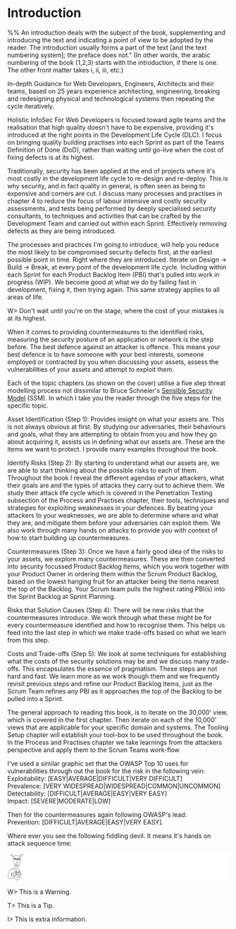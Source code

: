 # Introduction

%% An introduction deals with the subject of the book, supplementing and introducing the text and indicating a point of view to be adopted by the reader. The introduction usually forms a part of the text [and the text numbering system]; the preface does not." (In other words, the arabic numbering of the book (1,2,3) starts with the introduction, if there is one. The other front matter takes i, ii, iii, etc.)

In-depth Guidance for Web Developers, Engineers, Architects and their teams, based on 25 years experience architecting, engineering, breaking and redesigning physical and technological systems then repeating the cycle iteratively.

Holistic InfoSec For Web Developers is focused toward agile teams and the realisation that high quality doesn't have to be expensive, providing it's introduced at the right points in the Development Life Cycle (DLC). I focus on bringing quality building practises into each Sprint as part of the Teams Definition of Done (DoD), rather than waiting until go-live when the cost of fixing defects is at its highest.

Traditionally, security has been applied at the end of projects where it's most costly in the development life cycle to re-design and re-deploy. This is why security, and in fact quality in general, is often seen as being to expensive and corners are cut. I discuss many processes and practises in chapter 4 to reduce the focus of labour intensive and costly security assessments, and tests being performed by deeply specialised security consultants, to techniques and activities that can be crafted by the Development Team and carried out within each Sprint. Effectively removing defects as they are being introduced.

The processes and practices I'm going to introduce, will help you reduce the most likely to be compromised security defects first, at the earliest possible point in time. Right where they are introduced. Iterate on Design -> Build -> Break, at every point of the development life cycle. Including within each Sprint for each Product Backlog Item (PBI) that's pulled into work in progress (WIP). We become good at what we do by failing fast in development, fixing it, then trying again. This same strategy applies to all areas of life.

W> Don't wait until you're on the stage, where the cost of your mistakes is at its highest.

When it comes to providing countermeasures to the identified risks, measuring the security posture of an application or network is the step before. The best defence against an attacker is offence. This means your best defence is to have someone with your best interests, someone employed or contracted by you when discussing your assets, assess the vulnerabilities of your assets and attempt to exploit them.

Each of the topic chapters (as shown on the cover) utilise a five step threat modelling process not dissimilar to Bruce Schneier's [Sensible Security Model](http://www.win.tue.nl/~wstomv/quotes/beyond-fear.html) (SSM). In which I take you the reader through the five steps for the specific topic.

Asset Identification (Step 1): Provides insight on what your assets are. This is not always obvious at first. By studying our adversaries, their behaviours and goals, what they are attempting to obtain from you and how they go about acquiring it, assists us in defining what our assets are. These are the items we want to protect. I provide many examples throughout the book.

Identify Risks (Step 2): By starting to understand what our assets are, we are able to start thinking about the possible risks to each of them. Throughout the book I reveal the different agendas of your attackers, what their goals are and the types of attacks they carry out to achieve them. We study their attack life cycle which is covered in the Penetration Testing subsection of the Process and Practises chapter, their tools, techniques and strategies for exploiting weaknesses in your defences. By beating your attackers to your weaknesses, we are able to determine where and what they are, and mitigate them before your adversaries can exploit them. We also work through many hands on attacks to provide you with context of how to start building up countermeasures.

Countermeasures (Step 3): Once we have a fairly good idea of the risks to your assets, we explore many countermeasures. These are then converted into security focussed Product Backlog Items, which you work together with your Product Owner in ordering them within the Scrum Product Backlog, based on the lowest hanging fruit for an attacker being the items nearest the top of the Backlog. Your Scrum team pulls the highest rating PBI(s) into the Sprint Backlog at Sprint Planning. 

Risks that Solution Causes (Step 4): There will be new risks that the countermeasures introduce. We work through what these might be for every countermeasure identified and how to recognise them. This helps us feed into the last step in which we make trade-offs based on what we learn from this step.

Costs and Trade-offs (Step 5): We look at some techniques for establishing what the costs of the security solutions may be and we discuss many trade-offs. This encapsulates the essence of pragmatism. These steps are not hard and fast. We learn more as we work though them and we frequently revisit previous steps and refine our Product Backlog Items, just as the Scrum Team refines any PBI as it approaches the top of the Backlog to be pulled into a Sprint.

The general approach to reading this book, is to iterate on the 30,000' view, which is covered in the first chapter. Then iterate on each of the 10,000' views that are applicable for your specific domain and systems. The Tooling Setup chapter will establish your tool-box to be used throughout the book. In the Process and Practises chapter we take learnings from the attackers perspective and apply them to the Scrum Teams work-flow

I've used a similar graphic set that the OWASP Top 10 uses for vulnerabilities through out the book for the risk in the following vein:  
Exploitability: [EASY|AVERAGE|DIFFICULT|VERY DIFFICULT]  
Prevalence: [VERY WIDESPREAD|WIDESPREAD|COMMON|UNCOMMON]  
Detectability: [DIFFICULT|AVERAGE|EASY|VERY EASY]  
Impact: [SEVERE|MODERATE|LOW]  

Then for the countermeasures again following OWASP's lead:  
Prevention: [DIFFICULT|AVERAGE|EASY|VERY EASY].

Where ever you see the following fiddling devil. It means it's hands on attack sequence time:

![](images/HandsOnHack.png)

W> This is a Warning.

T> This is a Tip.

I> This is extra information.

